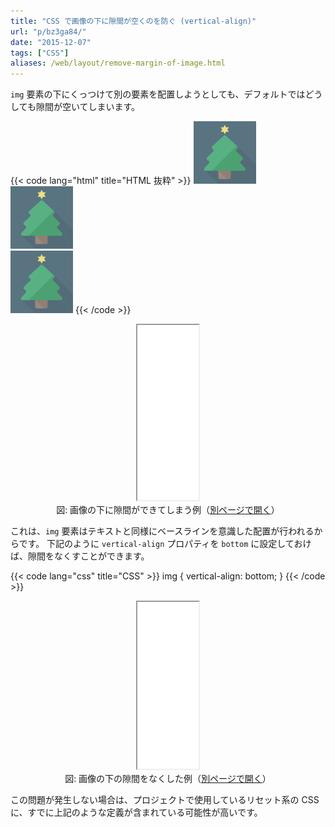 ```yaml
---
title: "CSS で画像の下に隙間が空くのを防ぐ (vertical-align)"
url: "p/bz3ga84/"
date: "2015-12-07"
tags: ["CSS"]
aliases: /web/layout/remove-margin-of-image.html
---
```


`img` 要素の下にくっつけて別の要素を配置しようとしても、デフォルトではどうしても隙間が空いてしまいます。

{{< code lang="html" title="HTML 抜粋" >}}
<img src="tree.png"><br>
<img src="tree.png"><br>
<img src="tree.png">
{{< /code >}}

<center>
  <iframe width="98" height="280" src="./demo.html"></iframe>
  <div>図: 画像の下に隙間ができてしまう例（<a target="_blank" href="./demo.html">別ページで開く</a>）</div>
</center>

これは、`img` 要素はテキストと同様にベースラインを意識した配置が行われるからです。
下記のように `vertical-align` プロパティを `bottom` に設定しておけば、隙間をなくすことができます。

{{< code lang="css" title="CSS" >}}
img {
  vertical-align: bottom;
}
{{< /code >}}

<center>
  <iframe width="98" height="267" src="./demo2.html"></iframe>
  <div>図: 画像の下の隙間をなくした例（<a target="_blank" href="./demo2.html">別ページで開く</a>）</div>
</center>

この問題が発生しない場合は、プロジェクトで使用しているリセット系の CSS に、すでに上記のような定義が含まれている可能性が高いです。

